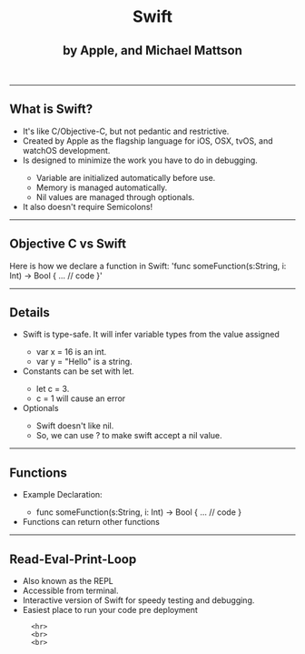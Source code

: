 <html>

  <body>
    <center><h1> Swift </h1></center>
    <center><h2> by Apple, and Michael Mattson </h2><br></center>
    <hr>
    <h2> What is Swift? </h2>
    <ul>
      <li>It's like C/Objective-C, but not pedantic and restrictive.</li>
      <li>Created by Apple as the flagship language for iOS, OSX, tvOS, and watchOS development.</li>
      <li>Is designed to minimize the work you have to do in debugging.</li>
      <ul>
        <li>Variable are initialized automatically before use.</li>
        <li>Memory is managed automatically.</li>
        <li>Nil values are managed through optionals.</li>
      </ul>
      <li>It also doesn't require Semicolons!</li>
    </ul>
    <hr>
    <h2> Objective C vs Swift </h2>
    Here is how we declare a function in Swift:
    'func someFunction(s:String, i: Int) -> Bool
{
    ...    // code
}'
    <hr>
    <h2> Details </h2>
    <ul>
      <li>Swift is type-safe. It will infer variable types from the value assigned</li>
      <ul>
        <li>var x = 16 is an int.</li>
        <li>var y = "Hello" is a string.</li>
      </ul>
      <li>Constants can be set with let.</li>
      <ul>
        <li>let c = 3.</li>
        <li>c = 1 will cause an error</li>
      </ul>
      <li>Optionals</li>
      <ul>
        <li>Swift doesn't like nil.</li>
        <li>So, we can use ? to make swift accept a nil value.</li>
      </ul>
    </ul>
    <hr>
    <h2> Functions </h2>
    <ul>
      <li>Example Declaration:</li>
      <ul>
        <li>func someFunction(s:String, i: Int) -> Bool
          {
            ...    // code
          }</li>
      </ul>
      <li>Functions can return other functions</li>
    </ul>
    <hr>
    <h2>Read-Eval-Print-Loop</h2>
    <ul>
      <li>Also known as the REPL</li>
      <li>Accessible from terminal.</li>
      <li>Interactive version of Swift for speedy testing and debugging.</li>
      <li>Easiest place to run your code pre deployment</li>

      <hr>
      <br>
      <br>

  </body>
</html>
